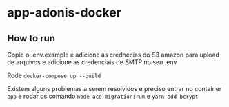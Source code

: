 # app-adonis-docker

## How to run

Copie o .env.example e adicione as crednecias do S3 amazon para upload de arquivos e adicione as credenciais de SMTP no seu .env

Rode `docker-compose up --build`

Existem alguns problemas a serem resolvidos e preciso entrar no container `app` e rodar os comando `node ace migration:run` e `yarn add bcrypt`
